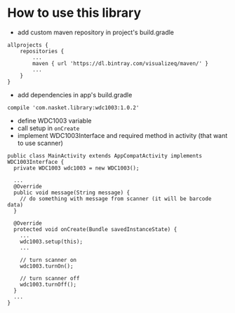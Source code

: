 # How to use this library

- add custom maven repository in project's build.gradle
```
allprojects {
    repositories {
        ...
        maven { url 'https://dl.bintray.com/visualizeq/maven/' }
        ...
    }
}
```

- add dependencies in app's build.gradle
```
compile 'com.nasket.library:wdc1003:1.0.2'
```

- define WDC1003 variable
- call setup in `onCreate`
- implement WDC1003Interface and required method in activity (that want to use scanner)
```
public class MainActivity extends AppCompatActivity implements WDC1003Interface {
  private WDC1003 wdc1003 = new WDC1003();
  
  ...
  @Override
  public void message(String message) {
    // do something with message from scanner (it will be barcode data)
  }
  
  @Override
  protected void onCreate(Bundle savedInstanceState) {
    ...
    wdc1003.setup(this);
    ...
    
    // turn scanner on
    wdc1003.turnOn();
    
    // turn scanner off
    wdc1003.turnOff();
  }
  ...
}
```
